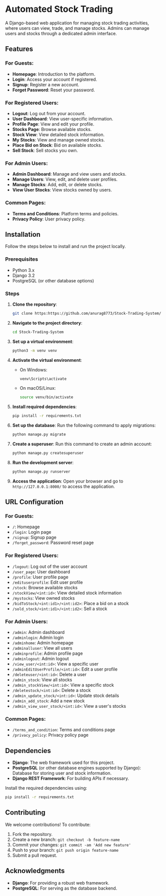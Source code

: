 # Automated Stock Trading

A Django-based web application for managing stock trading activities, where users can view, trade, and manage stocks. Admins can manage users and stocks through a dedicated admin interface.

## Features

### For Guests:
- **Homepage**: Introduction to the platform.
- **Login**: Access your account if registered.
- **Signup**: Register a new account.
- **Forget Password**: Reset your password.

### For Registered Users:
- **Logout**: Log out from your account.
- **User Dashboard**: View user-specific information.
- **Profile Page**: View and edit your profile.
- **Stocks Page**: Browse available stocks.
- **Stock View**: View detailed stock information.
- **My Stocks**: View and manage owned stocks.
- **Place Bid on Stock**: Bid on available stocks.
- **Sell Stock**: Sell stocks you own.

### For Admin Users:
- **Admin Dashboard**: Manage and view users and stocks.
- **Manage Users**: View, edit, and delete user profiles.
- **Manage Stocks**: Add, edit, or delete stocks.
- **View User Stocks**: View stocks owned by users.

### Common Pages:
- **Terms and Conditions**: Platform terms and policies.
- **Privacy Policy**: User privacy policy.

## Installation

Follow the steps below to install and run the project locally.

### Prerequisites
- Python 3.x
- Django 3.2
- PostgreSQL (or other database options)

### Steps

1. **Clone the repository**:
   ```bash
   git clone https:https://github.com/anurag8773/Stock-Trading-System/
   ```

2. **Navigate to the project directory**:
   ```bash
   cd Stock-Trading-System
   ```

3. **Set up a virtual environment**:
   ```bash
   python3 -m venv venv
   ```

4. **Activate the virtual environment**:
   - On Windows:
     ```bash
     venv\Scripts\activate
     ```
   - On macOS/Linux:
     ```bash
     source venv/bin/activate
     ```

5. **Install required dependencies**:
   ```bash
   pip install -r requirements.txt
   ```

6. **Set up the database**:
   Run the following command to apply migrations:
   ```bash
   python manage.py migrate
   ```

7. **Create a superuser**:
   Run this command to create an admin account:
   ```bash
   python manage.py createsuperuser
   ```

8. **Run the development server**:
   ```bash
   python manage.py runserver
   ```

9. **Access the application**:
   Open your browser and go to `http://127.0.0.1:8000/` to access the application.

## URL Configuration

### For Guests:
- `/`: Homepage
- `/login`: Login page
- `/signup`: Signup page
- `/forget_password`: Password reset page

### For Registered Users:
- `/logout`: Log out of the user account
- `/user_page`: User dashboard
- `/profile`: User profile page
- `/edituserprofile`: Edit user profile
- `/stock`: Browse available stocks
- `/stockView/<int:id>`: View detailed stock information
- `/mystocks`: View owned stocks
- `/bidToStock/<int:id1>/<int:id2>`: Place a bid on a stock
- `/sold_stock/<int:id1>/<int:id2>`: Sell a stock

### For Admin Users:
- `/admin`: Admin dashboard
- `/adminlogin`: Admin login
- `/adminhome`: Admin homepage
- `/adminalluser`: View all users
- `/adminprofile`: Admin profile page
- `/adminlogout`: Admin logout
- `/view_user/<int:id>`: View a specific user
- `/adminEditUserProfile/<int:id>`: Edit a user profile
- `/deleteuser/<int:id>`: Delete a user
- `/admin_stock`: View all stocks
- `/admin_stockView/<int:id>`: View a specific stock
- `/deletestock/<int:id>`: Delete a stock
- `/admin_update_stock/<int:id>`: Update stock details
- `/admin_add_stock`: Add a new stock
- `/admin_view_user_stock/<int:id>`: View a user's stocks

### Common Pages:
- `/terms_and_condition`: Terms and conditions page
- `/privacy_policy`: Privacy policy page

## Dependencies

- **Django**: The web framework used for this project.
- **PostgreSQL** (or other database engines supported by Django): Database for storing user and stock information.
- **Django REST Framework**: For building APIs if necessary.

Install the required dependencies using:

```bash
pip install -r requirements.txt
```

## Contributing

We welcome contributions! To contribute:

1. Fork the repository.
2. Create a new branch: `git checkout -b feature-name`
3. Commit your changes: `git commit -am 'Add new feature'`
4. Push to your branch: `git push origin feature-name`
5. Submit a pull request.

## Acknowledgments

- **Django**: For providing a robust web framework.
- **PostgreSQL**: For serving as the database backend.
```
